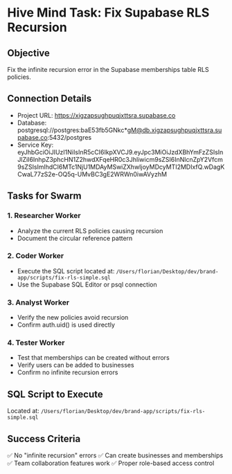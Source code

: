 # Hive Mind Task: Fix Supabase RLS Recursion

## Objective
Fix the infinite recursion error in the Supabase memberships table RLS policies.

## Connection Details
- Project URL: https://xigzapsughpuqjxttsra.supabase.co
- Database: postgresql://postgres:baE53fb5GNkc*gM@db.xigzapsughpuqjxttsra.supabase.co:5432/postgres
- Service Key: eyJhbGciOiJIUzI1NiIsInR5cCI6IkpXVCJ9.eyJpc3MiOiJzdXBhYmFzZSIsInJlZiI6InhpZ3phcHN1Z2hwdXFqeHR0c3JhIiwicm9sZSI6InNlcnZpY2Vfcm9sZSIsImlhdCI6MTc1NjU1MDAyMSwiZXhwIjoyMDcyMTI2MDIxfQ.wDagKCwaL77zS2e-OQ5q-UMvBC3gE2WRWn0iwAVyzhM

## Tasks for Swarm

### 1. Researcher Worker
- Analyze the current RLS policies causing recursion
- Document the circular reference pattern

### 2. Coder Worker  
- Execute the SQL script located at: `/Users/florian/Desktop/dev/brand-app/scripts/fix-rls-simple.sql`
- Use the Supabase SQL Editor or psql connection

### 3. Analyst Worker
- Verify the new policies avoid recursion
- Confirm auth.uid() is used directly

### 4. Tester Worker
- Test that memberships can be created without errors
- Verify users can be added to businesses
- Confirm no infinite recursion errors

## SQL Script to Execute
Located at: `/Users/florian/Desktop/dev/brand-app/scripts/fix-rls-simple.sql`

## Success Criteria
✅ No "infinite recursion" errors
✅ Can create businesses and memberships
✅ Team collaboration features work
✅ Proper role-based access control